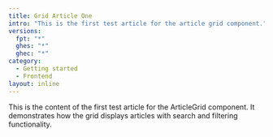 ```yaml
---
title: Grid Article One
intro: "This is the first test article for the article grid component."
versions:
  fpt: "*"
  ghes: "*"
  ghec: "*"
category:
  - Getting started
  - Frontend
layout: inline
---
```


This is the content of the first test article for the ArticleGrid component. It demonstrates how the grid displays articles with search and filtering functionality.
